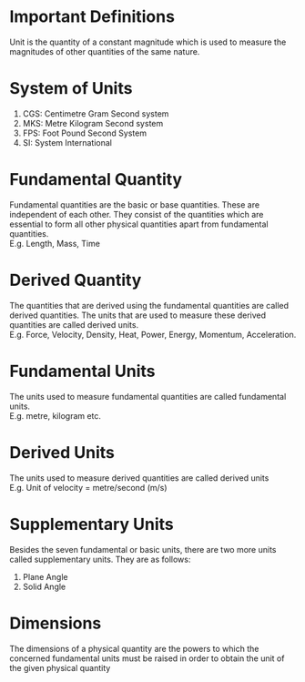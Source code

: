 # Important Definitions

Unit is the quantity of a constant magnitude which is used to measure the magnitudes of other quantities of the same nature.

# System of Units

1. CGS: Centimetre Gram Second system
2. MKS: Metre Kilogram Second system
3. FPS: Foot Pound Second System
4. SI: System International

# Fundamental Quantity

Fundamental quantities are the basic or base quantities. These are independent of each other. They consist of the quantities which are essential to form all other physical quantities apart from fundamental quantities.\
E.g. Length, Mass, Time

# Derived Quantity

The quantities that are derived using the fundamental quantities are called derived quantities. The units that are used to measure these derived quantities are called derived units.\
E.g. Force, Velocity, Density, Heat, Power, Energy, Momentum, Acceleration.

# Fundamental Units

The units used to measure fundamental quantities are called fundamental units.\
E.g. metre, kilogram etc.

# Derived Units

The units used to measure derived quantities are called derived units\
E.g. Unit of velocity = metre/second (m/s) 

# Supplementary Units

Besides the seven fundamental or basic units, there are two more units called supplementary units. They are as follows:
1. Plane Angle
2. Solid Angle

# Dimensions
The dimensions of a physical quantity are the powers to which the concerned fundamental units must be raised in order to obtain the unit of the given physical quantity
